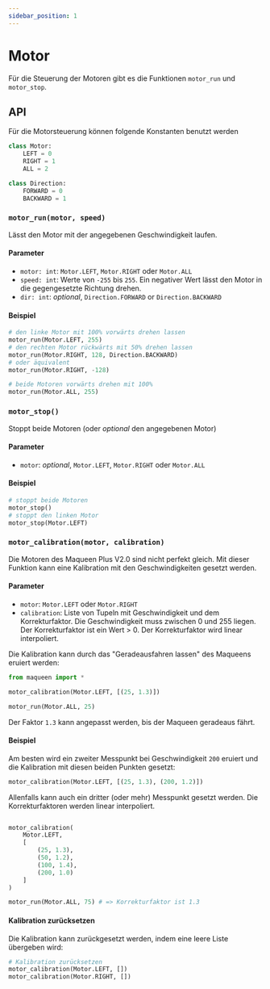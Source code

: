 ```yaml
---
sidebar_position: 1
---
```

# Motor

Für die Steuerung der Motoren gibt es die Funktionen `motor_run` und `motor_stop`.

## API

Für die Motorsteuerung können folgende Konstanten benutzt werden

```py
class Motor:
    LEFT = 0
    RIGHT = 1
    ALL = 2

class Direction:
    FORWARD = 0
    BACKWARD = 1
```

### `motor_run(motor, speed)`
Lässt den Motor mit der angegebenen Geschwindigkeit laufen.

#### Parameter
- `motor: int`: `Motor.LEFT`, `Motor.RIGHT` oder `Motor.ALL`
- `speed: int`: Werte von `-255` bis `255`. Ein negativer Wert lässt den Motor in die gegengesetzte Richtung drehen.
- `dir: int`: *optional*, `Direction.FORWARD` or `Direction.BACKWARD`

#### Beispiel

```py
# den linke Motor mit 100% vorwärts drehen lassen
motor_run(Motor.LEFT, 255)
# den rechten Motor rückwärts mit 50% drehen lassen
motor_run(Motor.RIGHT, 128, Direction.BACKWARD)
# oder äquivalent
motor_run(Motor.RIGHT, -128)

# beide Motoren vorwärts drehen mit 100%
motor_run(Motor.ALL, 255)
```

### `motor_stop()`

Stoppt beide Motoren (oder *optional* den angegebenen Motor)

#### Parameter
- `motor`: *optional*, `Motor.LEFT`, `Motor.RIGHT` oder `Motor.ALL`

#### Beispiel
```py
# stoppt beide Motoren
motor_stop()
# stoppt den linken Motor
motor_stop(Motor.LEFT)
```

### `motor_calibration(motor, calibration)`

Die Motoren des Maqueen Plus V2.0 sind nicht perfekt gleich. Mit dieser Funktion kann eine Kalibration mit den Geschwindigkeiten gesetzt werden.
#### Parameter
- `motor`: `Motor.LEFT` oder `Motor.RIGHT`
- `calibration`: Liste von Tupeln mit Geschwindigkeit und dem Korrekturfaktor. Die Geschwindigkeit muss zwischen 0 und 255 liegen. Der Korrekturfaktor ist ein Wert > 0. Der Korrekturfaktor wird linear interpoliert.

Die Kalibration kann durch das "Geradeausfahren lassen" des Maqueens eruiert werden:

```py	
from maqueen import *

motor_calibration(Motor.LEFT, [(25, 1.3)])

motor_run(Motor.ALL, 25)
```
Der Faktor `1.3` kann angepasst werden, bis der Maqueen geradeaus fährt.

#### Beispiel

Am besten wird ein zweiter Messpunkt bei Geschwindigkeit `200` eruiert und die Kalibration mit diesen beiden Punkten gesetzt:

```py
motor_calibration(Motor.LEFT, [(25, 1.3), (200, 1.2)])
```

Allenfalls kann auch ein dritter (oder mehr) Messpunkt gesetzt werden. Die Korrekturfaktoren werden linear interpoliert.

```py

motor_calibration(
    Motor.LEFT,
    [
        (25, 1.3), 
        (50, 1.2), 
        (100, 1.4), 
        (200, 1.0)
    ]
)

motor_run(Motor.ALL, 75) # => Korrekturfaktor ist 1.3
```

#### Kalibration zurücksetzen
Die Kalibration kann zurückgesetzt werden, indem eine leere Liste übergeben wird:

```py
# Kalibration zurücksetzen
motor_calibration(Motor.LEFT, [])
motor_calibration(Motor.RIGHT, [])
```